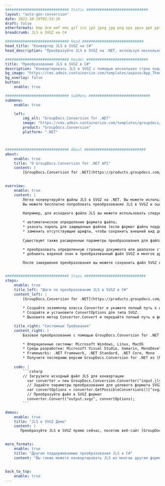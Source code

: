 ```yaml
---
############################# Static ############################
layout: "auto-gen-conversion"
date: 2022-10-29T02:53:10
draft: false
otherformats: bmp dcm emf emz gif ico jp2 jpeg jpg png pps ppsx ppt pptx psb psd svg svgz tga tif tiff webp wmf wmz
breadcrumb: JLS в SVGZ на C#

############################# Head ############################
head_title: "Конвертер JLS в SVGZ на C#"
head_description: "Преобразуйте JLS в SVGZ на .NET, используя несколько строк кода. Используйте API преобразования документов GroupDocs для преобразования более 160 форматов файлов."

############################# Header ############################
title: "Преобразование JLS в SVGZ в C#"
description: "Конвертировать JLS в SVGZ с помощью нескольких строк кода .NET"
bg_image: "https://cms.admin.containerize.com/templates/aspose/App_Themes/V3/images/bg/header1.png"
bg_overlay: false
button:
    enable: true

############################# SubMenu ############################
submenu:
    enable: true

    left:
        img_alt: "GroupDocs.Conversion for .NET"
        image: "https://cms.admin.containerize.com/templates/groupdocs/images/product-logos/90x90-noborder/groupdocs-conversion-net.png"
        product: "GroupDocs.Conversion"
        platform: ".NET"



############################# About ############################
about:
    enable: true
    title: "О GroupDocs.Conversion for .NET API"
    content: |
        [GroupDocs.Conversion for .NET](https://products.groupdocs.com/conversion/net/) можно использовать для преобразования Microsoft Word, Excel, PowerPoint, PDF, Visio и других форматов. GroupDocs.Conversion — это автономный API, который подходит для серверных и внутренних систем, где требуется высокая производительность. Он не зависит от какого-либо программного обеспечения, такого как Microsoft или Open Office.
    

overview:
    enable: true
    content: |
        Легко конвертируйте файлы JLS в SVGZ на .NET. Вы можете использовать всего пару строк кода C# на любой платформе по вашему выбору, например - Windows, Linux, macOS.
        Вы можете бесплатно попробовать преобразование JLS в SVGZ и оценить качество результатов преобразования. Наряду с простыми сценариями преобразования файлов вы можете попробовать более сложные варианты загрузки исходного файла JLS и сохранения выходного результата в формат SVGZ. 
        
        Например, для исходного файла JLS вы можете использовать следующие параметры загрузки:

        * автоматическое определение формата файла;
        * указать пароль для защищенных файлов (если формат файла поддерживает это);
        * заменить отсутствующие шрифты, чтобы сохранить внешний вид документа.
        
        Существуют также расширенные параметры преобразования для файла SVGZ:

        * преобразовать определенную страницу документа или диапазон страниц;
        * добавить водяной знак в преобразованный файл SVGZ и многое другое.

        После завершения преобразования вы можете сохранить файл SVGZ в локальный путь к файлу или в любое стороннее хранилище, такое как FTP, Amazon S3, Google Drive, Dropbox и т. д. Обратите внимание: чтобы преобразовать JLS в SVGZ нет необходимости в установке какого-либо дополнительного программного обеспечения - такого как MS Office, Open Office, Adobe Acrobat Reader и т.д.


############################# Steps ############################
steps:
    enable: true
    title_left: "Шаги по преобразованию JLS в SVGZ в C#"
    content_left: |
        [GroupDocs.Conversion for .NET](https://products.groupdocs.com/conversion/net/) позволяет разработчикам легко преобразовать файл JLS в SVGZ с помощью нескольких строк кода.
        
        * Создайте экземпляр класса Converter и укажите полный путь к файлу JLS.
        * Создайте и установите ConvertOptions для типа SVGZ.
        * Вызовите метод Converter.Convert и передайте полный путь и формат (SVGZ) в качестве параметра.

    title_right: "Системные Требования"
    content_right: |
        Базовое преобразование с помощью GroupDocs.Conversion for .NET можно выполнить всего за несколько простых шагов. Наши API поддерживаются на всех основных платформах и операционных системах. Перед выполнением приведенного ниже кода убедитесь, что в вашей системе установлены следующие предварительные компоненты.

        * Операционные системы: Microsoft Windows, Linux, MacOS
        * Среды разработки: Microsoft Visual Studio, Xamarin, MonoDevelop
        * Frameworks: .NET Framework, .NET Standard, .NET Core, Mono
        * Получите последнюю версию GroupDocs.Conversion for .NET из [Nuget](https://www.nuget.org/packages/groupdocs.conversion)
         
    code: |
        ```csharp    
        // Загрузите исходный файл JLS для конвертации
          var converter = new GroupDocs.Conversion.Converter("input.jls");
          // Задайте параметры преобразования для целевого формата SVGZ
          var convertOptions = converter.GetPossibleConversions()["svgz"].ConvertOptions;
          // Преобразуйте файл в SVGZ формат
          converter.Convert("output.svgz", convertOptions);
        ```

demos:
    enable: true
    title: "JLS в SVGZ Демо"
    content: |
       Преобразуйте JLS в SVGZ прямо сейчас, посетив веб-сайт [GroupDocs.Conversion App](https://products.groupdocs.app/conversion/family). Онлайн демонстрация имеет следующие преимущества
          

more_formats:
    enable: true
    title: "Другие поддерживаемые преобразования JLS в C#"
    content: "Вы также можете конвертировать JLS во многие другие форматы файлов. См. список ниже."
       
       
back_to_top:
    enable: true
---
```

